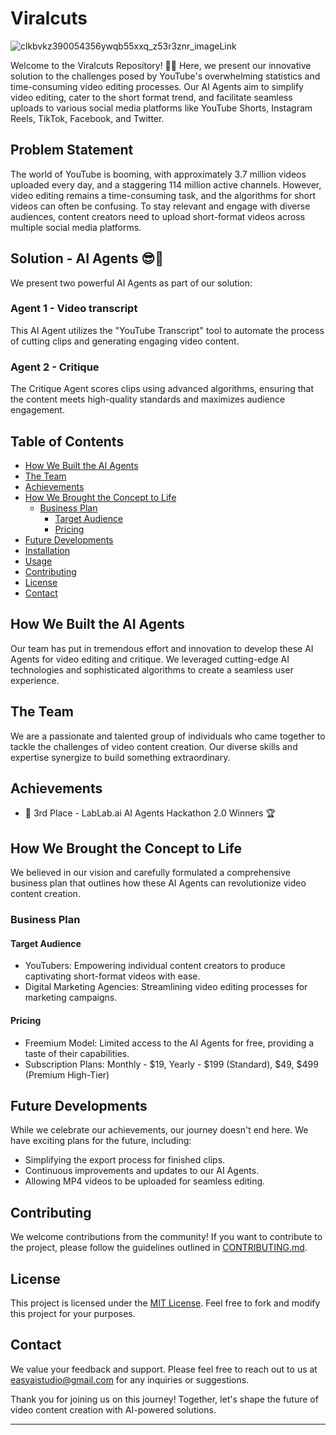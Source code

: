 # Viralcuts

![clkbvkz390054356ywqb55xxq_z53r3znr_imageLink](https://github.com/Viral-Cuts/viralcuts/assets/89584431/d123e5fe-17b2-40fc-b9a4-38869af88d77)

Welcome to the Viralcuts Repository! 🚀🤖 Here, we present our innovative solution to the challenges posed by YouTube's overwhelming statistics and time-consuming video editing processes. Our AI Agents aim to simplify video editing, cater to the short format trend, and facilitate seamless uploads to various social media platforms like YouTube Shorts, Instagram Reels, TikTok, Facebook, and Twitter.

## Problem Statement

The world of YouTube is booming, with approximately 3.7 million videos uploaded every day, and a staggering 114 million active channels. However, video editing remains a time-consuming task, and the algorithms for short videos can often be confusing. To stay relevant and engage with diverse audiences, content creators need to upload short-format videos across multiple social media platforms.

## Solution - AI Agents 😎🙌

We present two powerful AI Agents as part of our solution:

### Agent 1 - Video transcript

This AI Agent utilizes the "YouTube Transcript" tool to automate the process of cutting clips and generating engaging video content.

### Agent 2 - Critique

The Critique Agent scores clips using advanced algorithms, ensuring that the content meets high-quality standards and maximizes audience engagement.

## Table of Contents

- [How We Built the AI Agents](#how-we-built-the-ai-agents)
- [The Team](#the-team)
- [Achievements](#achievements)
- [How We Brought the Concept to Life](#how-we-brought-the-concept-to-life)
  - [Business Plan](#business-plan)
    - [Target Audience](#target-audience)
    - [Pricing](#pricing)
- [Future Developments](#future-developments)
- [Installation](#installation)
- [Usage](#usage)
- [Contributing](#contributing)
- [License](#license)
- [Contact](#contact)

## How We Built the AI Agents

Our team has put in tremendous effort and innovation to develop these AI Agents for video editing and critique. We leveraged cutting-edge AI technologies and sophisticated algorithms to create a seamless user experience.

## The Team

We are a passionate and talented group of individuals who came together to tackle the challenges of video content creation. Our diverse skills and expertise synergize to build something extraordinary.

## Achievements

- 🥉 3rd Place - LabLab.ai AI Agents Hackathon 2.0 Winners 🏆

## How We Brought the Concept to Life

We believed in our vision and carefully formulated a comprehensive business plan that outlines how these AI Agents can revolutionize video content creation.

### Business Plan

#### Target Audience

- YouTubers: Empowering individual content creators to produce captivating short-format videos with ease.
- Digital Marketing Agencies: Streamlining video editing processes for marketing campaigns.

#### Pricing

- Freemium Model: Limited access to the AI Agents for free, providing a taste of their capabilities.
- Subscription Plans: Monthly - $19, Yearly - $199 (Standard), $49, $499 (Premium High-Tier)

## Future Developments

While we celebrate our achievements, our journey doesn't end here. We have exciting plans for the future, including:

- Simplifying the export process for finished clips.
- Continuous improvements and updates to our AI Agents.
- Allowing MP4 videos to be uploaded for seamless editing.

## Contributing

We welcome contributions from the community! If you want to contribute to the project, please follow the guidelines outlined in [CONTRIBUTING.md](CONTRIBUTING.md).

## License

This project is licensed under the [MIT License](LICENSE). Feel free to fork and modify this project for your purposes.

## Contact

We value your feedback and support. Please feel free to reach out to us at easyaistudio@gmail.com for any inquiries or suggestions.

Thank you for joining us on this journey! Together, let's shape the future of video content creation with AI-powered solutions.

---
